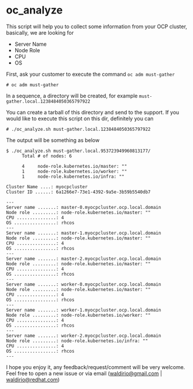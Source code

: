 # oc_analyze

This script will help you to collect some information from your OCP cluster, basically, we are looking for
- Server Name
- Node Role
- CPU
- OS

First, ask your customer to execute the command `oc adm must-gather`
```
# oc adm must-gather
```

In a sequence, a directory will be created, for example `must-gather.local.1238484050365797922`

You can create a tarball of this directory and send to the support. If you would like to execute this script on this dir, definitely you can
```
# ./oc_analyze.sh must-gather.local.1238484050365797922
```

The output will be something as below
```
$ ./oc_analyze.sh must-gather.local.953723949960813177/
      Total # of nodes: 6

      4     node-role.kubernetes.io/master: ""
      1     node-role.kubernetes.io/worker: ""
      1     node-role.kubernetes.io/infra: ""

Cluster Name ....: myocpcluster
Cluster ID ......: 6a1266e7-73e1-4392-9a5e-3b59b5540db7

---
Server name .......: master-0.myocpcluster.ocp.local.domain
Node role .........: node-role.kubernetes.io/master: ""
CPU ...............: 4
OS ................: rhcos
---
Server name .......: master-1.myocpcluster.ocp.local.domain
Node role .........: node-role.kubernetes.io/master: ""
CPU ...............: 4
OS ................: rhcos
---
Server name .......: master-2.myocpcluster.ocp.local.domain
Node role .........: node-role.kubernetes.io/master: ""
CPU ...............: 4
OS ................: rhcos
---
Server name .......: worker-0.myocpcluster.ocp.local.domain
Node role .........: node-role.kubernetes.io/master: ""
CPU ...............: 4
OS ................: rhcos
---
Server name .......: worker-1.myocpcluster.ocp.local.domain
Node role .........: node-role.kubernetes.io/worker: ""
CPU ...............: 4
OS ................: rhcos
---
Server name .......: worker-2.myocpcluster.ocp.local.domain
Node role .........: node-role.kubernetes.io/infra: ""
CPU ...............: 4
OS ................: rhcos
---
```

I hope you enjoy it, any feedback/request/comment will be very welcome. Feel free to open a new issue or via email (waldirio@gmail.com | waldirio@redhat.com)
